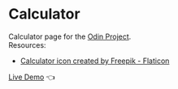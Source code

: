 # Calculator
Calculator page for the [Odin Project](https://www.theodinproject.com/lessons/foundations-calculator).<br />
Resources:
* [Calculator icon created by Freepik - Flaticon](https://www.flaticon.com/free-icons/calculator)

[Live Demo](https://anabilhoque.github.io/Calculator/) :point_left: